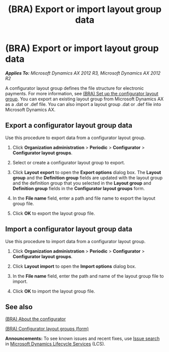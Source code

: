 ﻿---
title: (BRA) Export or import layout group data
TOCTitle: (BRA) Export or import layout group data
ms:assetid: b2f93a36-b3cb-437d-bbdc-348bb865868c
ms:mtpsurl: https://technet.microsoft.com/en-us/library/JJ838776(v=AX.60)
ms:contentKeyID: 50120659
ms.date: 04/18/2014
mtps_version: v=AX.60
---

# (BRA) Export or import layout group data 


_**Applies To:** Microsoft Dynamics AX 2012 R3, Microsoft Dynamics AX 2012 R2_

A configurator layout group defines the file structure for electronic payments. For more information, see [(BRA) Set up the configurator layout group](bra-set-up-the-configurator-layout-group.md). You can export an existing layout group from Microsoft Dynamics AX as a .dat or .def file. You can also import a layout group .dat or .def file into Microsoft Dynamics AX.

## Export a configurator layout group data

Use this procedure to export data from a configurator layout group.

1.  Click **Organization administration** \> **Periodic** \> **Configurator** \> **Configurator layout groups**.

2.  Select or create a configurator layout group to export.

3.  Click **Layout export** to open the **Export options** dialog box. The **Layout group** and the **Definition group** fields are updated with the layout group and the definition group that you selected in the **Layout group** and **Definition group** fields in the **Configurator layout groups** form.

4.  In the **File name** field, enter a path and file name to export the layout group file.

5.  Click **OK** to export the layout group file.

## Import a configurator layout group data

Use this procedure to import data from a configurator layout group.

1.  Click **Organization administration** \> **Periodic** \> **Configurator** \> **Configurator layout groups**.

2.  Click **Layout import** to open the **Import options** dialog box.

3.  In the **File name** field, enter the path and name of the layout group file to import.

4.  Click **OK** to import the layout group file.

## See also

[(BRA) About the configurator](bra-about-the-configurator.md)

[(BRA) Configurator layout groups (form)](https://technet.microsoft.com/en-us/library/jj863736\(v=ax.60\))

  
**Announcements:** To see known issues and recent fixes, use [Issue search](http://go.microsoft.com/fwlink/?linkid=389258) in [Microsoft Dynamics Lifecycle Services](http://go.microsoft.com/fwlink/?linkid=306505) (LCS).

